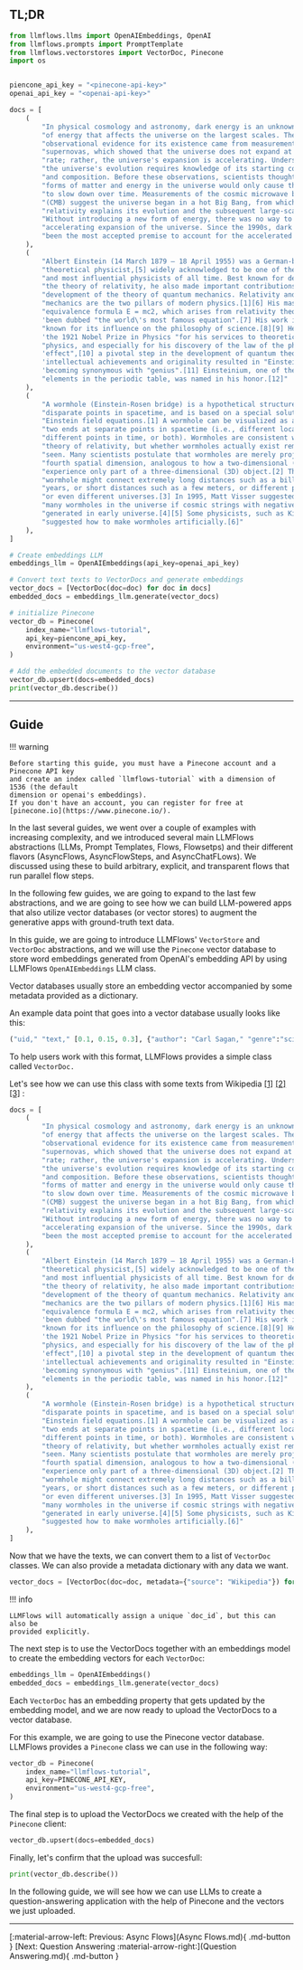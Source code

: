 ## TL;DR

```python
from llmflows.llms import OpenAIEmbeddings, OpenAI
from llmflows.prompts import PromptTemplate
from llmflows.vectorstores import VectorDoc, Pinecone
import os


piencone_api_key = "<pinecone-api-key>"
openai_api_key = "<openai-api-key>"

docs = [
    (
        "In physical cosmology and astronomy, dark energy is an unknown form "
        "of energy that affects the universe on the largest scales. The first "
        "observational evidence for its existence came from measurements of "
        "supernovas, which showed that the universe does not expand at a constant "
        "rate; rather, the universe's expansion is accelerating. Understanding "
        "the universe's evolution requires knowledge of its starting conditions "
        "and composition. Before these observations, scientists thought that all "
        "forms of matter and energy in the universe would only cause the expansion "
        "to slow down over time. Measurements of the cosmic microwave background "
        "(CMB) suggest the universe began in a hot Big Bang, from which general "
        "relativity explains its evolution and the subsequent large-scale motion. "
        "Without introducing a new form of energy, there was no way to explain an "
        "accelerating expansion of the universe. Since the 1990s, dark energy has "
        "been the most accepted premise to account for the accelerated expansion."
    ),
    (
        "Albert Einstein (14 March 1879 – 18 April 1955) was a German-born "
        "theoretical physicist,[5] widely acknowledged to be one of the greatest "
        "and most influential physicists of all time. Best known for developing "
        "the theory of relativity, he also made important contributions to the "
        "development of the theory of quantum mechanics. Relativity and quantum "
        "mechanics are the two pillars of modern physics.[1][6] His mass–energy "
        "equivalence formula E = mc2, which arises from relativity theory, has "
        'been dubbed "the world\'s most famous equation".[7] His work is also '
        "known for its influence on the philosophy of science.[8][9] He received "
        'the 1921 Nobel Prize in Physics "for his services to theoretical '
        "physics, and especially for his discovery of the law of the photoelectric "
        'effect",[10] a pivotal step in the development of quantum theory. His '
        'intellectual achievements and originality resulted in "Einstein" '
        'becoming synonymous with "genius".[11] Einsteinium, one of the synthetic '
        "elements in the periodic table, was named in his honor.[12]"
    ),
    (
        "A wormhole (Einstein-Rosen bridge) is a hypothetical structure connecting "
        "disparate points in spacetime, and is based on a special solution of the "
        "Einstein field equations.[1] A wormhole can be visualized as a tunnel with "
        "two ends at separate points in spacetime (i.e., different locations, "
        "different points in time, or both). Wormholes are consistent with the general "
        "theory of relativity, but whether wormholes actually exist remains to be "
        "seen. Many scientists postulate that wormholes are merely projections of a "
        "fourth spatial dimension, analogous to how a two-dimensional (2D) being could "
        "experience only part of a three-dimensional (3D) object.[2] Theoretically, a "
        "wormhole might connect extremely long distances such as a billion light "
        "years, or short distances such as a few meters, or different points in time, "
        "or even different universes.[3] In 1995, Matt Visser suggested there may be "
        "many wormholes in the universe if cosmic strings with negative mass were "
        "generated in early universe.[4][5] Some physicists, such as Kip Thorne, have "
        "suggested how to make wormholes artificially.[6]"
    ),
]

# Create embeddings LLM
embeddings_llm = OpenAIEmbeddings(api_key=openai_api_key)

# Convert text texts to VectorDocs and generate embeddings
vector_docs = [VectorDoc(doc=doc) for doc in docs]
embedded_docs = embeddings_llm.generate(vector_docs)

# initialize Pinecone
vector_db = Pinecone(
    index_name="llmflows-tutorial",
    api_key=piencone_api_key,
    environment="us-west4-gcp-free",
)

# Add the embedded documents to the vector database
vector_db.upsert(docs=embedded_docs)
print(vector_db.describe())

```
***
## Guide
!!! warning

    Before starting this guide, you must have a Pinecone account and a Pinecone API key 
    and create an index called `llmflows-tutorial` with a dimension of 1536 (the default 
    dimension or openai's embeddings).
    If you don't have an account, you can register for free at 
    [pinecone.io](https://www.pinecone.io/). 

In the last several guides, we went over a couple of examples with increasing 
complexity, and we introduced several main LLMFlows abstractions (LLMs, Prompt 
Templates, Flows, Flowsetps) and their different flavors (AsyncFlows, AsyncFlowSteps, 
and AsyncChatFLows). We discussed using these to build arbitrary, explicit, 
and transparent flows that run parallel flow steps.

In the following few guides, we are going to expand to the last few abstractions, 
and we are going to see how we can build LLM-powered apps that also utilize vector 
databases (or vector stores) to augment the generative apps with ground-truth text data.

In this guide, we are going to introduce LLMFlows' `VectorStore` and `VectorDoc` 
abstractions, and we will use the `Pinecone` vector database to store word embeddings 
generated from OpenAI's embedding API by using LLMFlows `OpenAIEmbeddings` LLM class.

Vector databases usually store an embedding vector accompanied by some metadata 
provided as a dictionary.

An example data point that goes into a vector database usually looks like this:

```python
("uid," "text," [0.1, 0.15, 0.3], {"author": "Carl Sagan," "genre":"science"})
```

To help users work with this format, LLMFlows provides a simple class called 
`VectorDoc.`

Let's see how we can use this class with some texts from Wikipedia 
[[1]](https://en.wikipedia.org/wiki/Dark_energy) 
[[2]](https://en.wikipedia.org/wiki/Albert_Einstein) 
[[3]](https://en.wikipedia.org/wiki/Wormhole)
:
```python
docs = [
    (
        "In physical cosmology and astronomy, dark energy is an unknown form "
        "of energy that affects the universe on the largest scales. The first "
        "observational evidence for its existence came from measurements of "
        "supernovas, which showed that the universe does not expand at a constant "
        "rate; rather, the universe's expansion is accelerating. Understanding "
        "the universe's evolution requires knowledge of its starting conditions "
        "and composition. Before these observations, scientists thought that all "
        "forms of matter and energy in the universe would only cause the expansion "
        "to slow down over time. Measurements of the cosmic microwave background "
        "(CMB) suggest the universe began in a hot Big Bang, from which general "
        "relativity explains its evolution and the subsequent large-scale motion. "
        "Without introducing a new form of energy, there was no way to explain an "
        "accelerating expansion of the universe. Since the 1990s, dark energy has "
        "been the most accepted premise to account for the accelerated expansion."
    ),
    (
        "Albert Einstein (14 March 1879 – 18 April 1955) was a German-born "
        "theoretical physicist,[5] widely acknowledged to be one of the greatest "
        "and most influential physicists of all time. Best known for developing "
        "the theory of relativity, he also made important contributions to the "
        "development of the theory of quantum mechanics. Relativity and quantum "
        "mechanics are the two pillars of modern physics.[1][6] His mass–energy "
        "equivalence formula E = mc2, which arises from relativity theory, has "
        'been dubbed "the world\'s most famous equation".[7] His work is also '
        "known for its influence on the philosophy of science.[8][9] He received "
        'the 1921 Nobel Prize in Physics "for his services to theoretical '
        "physics, and especially for his discovery of the law of the photoelectric "
        'effect",[10] a pivotal step in the development of quantum theory. His '
        'intellectual achievements and originality resulted in "Einstein" '
        'becoming synonymous with "genius".[11] Einsteinium, one of the synthetic '
        "elements in the periodic table, was named in his honor.[12]"
    ),
    (
        "A wormhole (Einstein-Rosen bridge) is a hypothetical structure connecting "
        "disparate points in spacetime, and is based on a special solution of the "
        "Einstein field equations.[1] A wormhole can be visualized as a tunnel with "
        "two ends at separate points in spacetime (i.e., different locations, "
        "different points in time, or both). Wormholes are consistent with the general "
        "theory of relativity, but whether wormholes actually exist remains to be "
        "seen. Many scientists postulate that wormholes are merely projections of a "
        "fourth spatial dimension, analogous to how a two-dimensional (2D) being could "
        "experience only part of a three-dimensional (3D) object.[2] Theoretically, a "
        "wormhole might connect extremely long distances such as a billion light "
        "years, or short distances such as a few meters, or different points in time, "
        "or even different universes.[3] In 1995, Matt Visser suggested there may be "
        "many wormholes in the universe if cosmic strings with negative mass were "
        "generated in early universe.[4][5] Some physicists, such as Kip Thorne, have "
        "suggested how to make wormholes artificially.[6]"
    ),
]
```

Now that we have the texts, we can convert them to a list of `VectorDoc` classes. We 
can also provide a metadata dictionary with any data we want.

```python
vector_docs = [VectorDoc(doc=doc, metadata={"source": "Wikipedia"}) for doc in docs]
```
!!! info
    
    LLMFlows will automatically assign a unique `doc_id`, but this can also be 
    provided explicitly.

The next step is to use the VectorDocs together with an embeddings model to create the 
embedding vectors for each `VectorDoc`:

```python
embeddings_llm = OpenAIEmbeddings()
embedded_docs = embeddings_llm.generate(vector_docs)
```

Each `VectorDoc` has an embedding property that gets updated by the embedding model, 
and we are now ready to upload the VectorDocs to a vector database. 

For this example, we are going to use the Pinecone vector database. LLMFlows provides 
a `Pinecone` class we can use in the following way:

```python
vector_db = Pinecone(
    index_name="llmflows-tutorial",
    api_key=PINECONE_API_KEY,
    environment="us-west4-gcp-free",
)
```

The final step is to upload the VectorDocs we created with the help of the `Pinecone` 
client:
```python
vector_db.upsert(docs=embedded_docs)
```

Finally, let's confirm that the upload was succesfull:
```python
print(vector_db.describe())
```

In the following guide, we will see how we can use LLMs to create a question-answering 
application with the help of Pinecone and the vectors we just uploaded.

***
[:material-arrow-left: Previous: Async Flows](Async Flows.md){ .md-button }
[Next: Question Answering :material-arrow-right:](Question Answering.md){ .md-button }